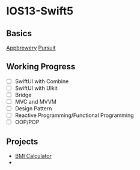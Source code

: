 # IOS13-Swift5

## Basics
[Appbrewery](https://www.appbrewery.co/p/ios-course-resources/)
[Pursuit](https://github.com/NeoKokuxz/Pursuit-Core-iOS/blob/master/fundamentals/types-variables-logic-operations/README.md)

## Working Progress
- [ ] SwiftUI with Combine 
- [ ] SwiftUI with UIkit
- [ ] Bridge 
- [ ] MVC and MVVM
- [ ] Design Pattern 
- [ ] Reactive Programming/Functional Programming
- [ ] OOP/POP

## Projects 
- [BMI Calculator](https://github.com/NeoKokuxz/IOS13-Swift5/tree/master/2.Classes%2C%20Inheritance%20%26%20Advanced%20Optionals/BMI-Calculator-iOS13-master)
- 
